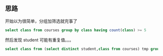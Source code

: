 ## 思路
开始以为很简单，分组加筛选就完事了

```sql
select class from courses group by class having count(class) >= 5
```
然后发现 student 可能有重复值。。。
```sql
select class from (select distinct student,class from courses) tmp group by class having count(class) >= 5
```
